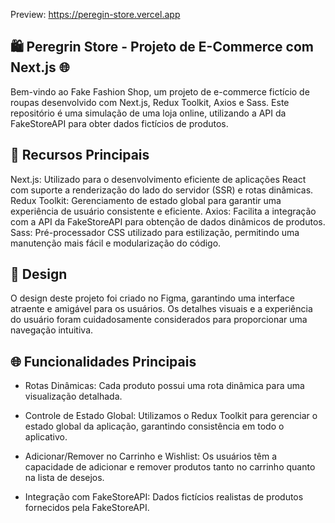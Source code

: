 

Preview: https://peregin-store.vercel.app

## 🛍️ Peregrin Store - Projeto de E-Commerce com Next.js 🌐

Bem-vindo ao Fake Fashion Shop, um projeto de e-commerce fictício de roupas desenvolvido com Next.js, Redux Toolkit, Axios e Sass. Este repositório é uma simulação de uma loja online, utilizando a API da FakeStoreAPI para obter dados fictícios de produtos.

## 🚀 Recursos Principais
Next.js: Utilizado para o desenvolvimento eficiente de aplicações React com suporte a renderização do lado do servidor (SSR) e rotas dinâmicas.
Redux Toolkit: Gerenciamento de estado global para garantir uma experiência de usuário consistente e eficiente.
Axios: Facilita a integração com a API da FakeStoreAPI para obtenção de dados dinâmicos de produtos.
Sass: Pré-processador CSS utilizado para estilização, permitindo uma manutenção mais fácil e modularização do código.

## 🎨 Design
O design deste projeto foi criado no Figma, garantindo uma interface atraente e amigável para os usuários. Os detalhes visuais e a experiência do usuário foram cuidadosamente considerados para proporcionar uma navegação intuitiva.

## 🌐 Funcionalidades Principais

- Rotas Dinâmicas: Cada produto possui uma rota dinâmica para uma visualização detalhada.

- Controle de Estado Global: Utilizamos o Redux Toolkit para gerenciar o estado global da aplicação, garantindo consistência em todo o aplicativo.

- Adicionar/Remover no Carrinho e Wishlist: Os usuários têm a capacidade de adicionar e remover produtos tanto no carrinho quanto na lista de desejos.

- Integração com FakeStoreAPI: Dados fictícios realistas de produtos fornecidos pela FakeStoreAPI.
